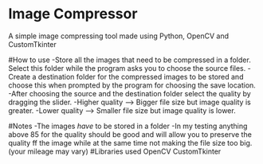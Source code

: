 # Image Compressor
A simple image compressing tool made using Python, OpenCV and CustomTkinter

#How to use
-Store all the images that need to be compressed in a folder. Select this folder while the program asks you to choose the source files.
-Create a destination folder for the compressed images to be stored and choose this when prompted by the program for choosing the save location.
-After choosing the source and the destination folder select the quality by dragging the slider.
-Higher quality --> Bigger file size but image quality is greater.
-Lower quality  --> Smaller file size but image quality is lower.

#Notes
-The images *have* to be stored in a folder
-In my testing anything above 85 for the quality should be good and will allow you 
to preserve the quality ff the image while at the same time not making the file size too big.(your mileage may vary)
#Libraries used
OpenCV
CustomTkinter
